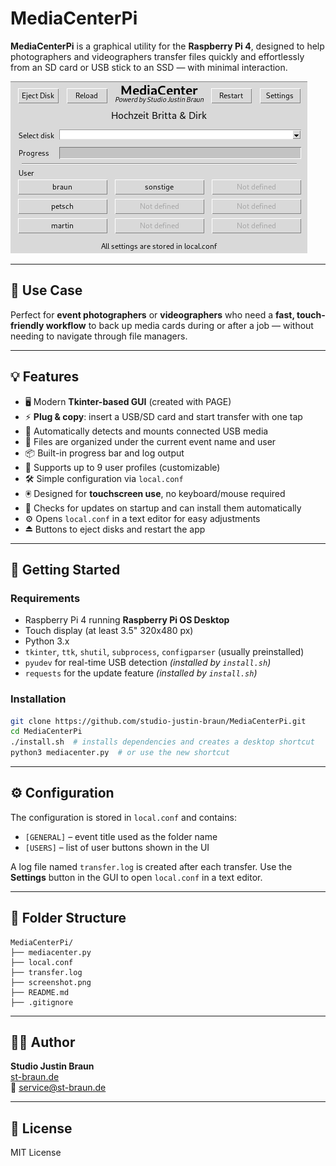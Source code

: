 # MediaCenterPi

**MediaCenterPi** is a graphical utility for the **Raspberry Pi 4**, designed to help photographers and videographers transfer files quickly and effortlessly from an SD card or USB stick to an SSD — with minimal interaction.

![Screenshot](screenshot.png)

---

## 🎯 Use Case

Perfect for **event photographers** or **videographers** who need a **fast, touch-friendly workflow** to back up media cards during or after a job — without needing to navigate through file managers.

---

## 💡 Features

- 🖥️ Modern **Tkinter-based GUI** (created with PAGE)
- ⚡ **Plug & copy**: insert a USB/SD card and start transfer with one tap
- 🔁 Automatically detects and mounts connected USB media
- 📂 Files are organized under the current event name and user
- 📦 Built-in progress bar and log output
- 🧑 Supports up to 9 user profiles (customizable)
- 🛠️ Simple configuration via `local.conf`
- 🖲️ Designed for **touchscreen use**, no keyboard/mouse required
- 🔄 Checks for updates on startup and can install them automatically
- ⚙️ Opens `local.conf` in a text editor for easy adjustments
- ⏏️ Buttons to eject disks and restart the app

---

## 🚀 Getting Started

### Requirements

- Raspberry Pi 4 running **Raspberry Pi OS Desktop**
- Touch display (at least 3.5" 320x480 px)
- Python 3.x
- `tkinter`, `ttk`, `shutil`, `subprocess`, `configparser` (usually preinstalled)
- `pyudev` for real-time USB detection *(installed by `install.sh`)*
- `requests` for the update feature *(installed by `install.sh`)*

### Installation

```bash
git clone https://github.com/studio-justin-braun/MediaCenterPi.git
cd MediaCenterPi
./install.sh  # installs dependencies and creates a desktop shortcut
python3 mediacenter.py  # or use the new shortcut
```

---

## ⚙️ Configuration

The configuration is stored in `local.conf` and contains:

- `[GENERAL]` – event title used as the folder name
- `[USERS]` – list of user buttons shown in the UI

A log file named `transfer.log` is created after each transfer.
Use the **Settings** button in the GUI to open `local.conf` in a text editor.

---

## 📁 Folder Structure

```
MediaCenterPi/
├── mediacenter.py
├── local.conf
├── transfer.log
├── screenshot.png
├── README.md
├── .gitignore
```

---

## 🙋‍♂️ Author

**Studio Justin Braun**  
[st-braun.de](https://st-braun.de)  
📧 service@st-braun.de

---

## 📜 License

MIT License
